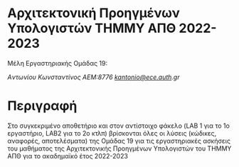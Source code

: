 # Αρχιτεκτονική Προηγμένων Υπολογιστών ΤΗΜΜΥ ΑΠΘ 2022-2023

Μέλη Eργαστηριακής Oμάδας 19:

_Aντωνίου Κωνσταντίνος ΑΕΜ:8776 kantonio@ece.auth.gr_

# Περιγραφή 
Στο συγκεκριμένο αποθετήριο και στον αντίστοιχο φάκελο (LAB 1 για το 1ο εργαστήριο, LAB2 για το 2ο κτλπ) βρίσκονται όλες οι λύσεις (κώδικες, αναφορές, αποτελέσματα) της Ομάδας 19 για τις εργαστηριακές ασκήσεις του μαθήματος της Αρχιτεκτονικής Προηγμένων Υπολογιστών του ΤΗΜΜΥ ΑΠΘ για το ακαδημαϊκό έτος 2022-2023

